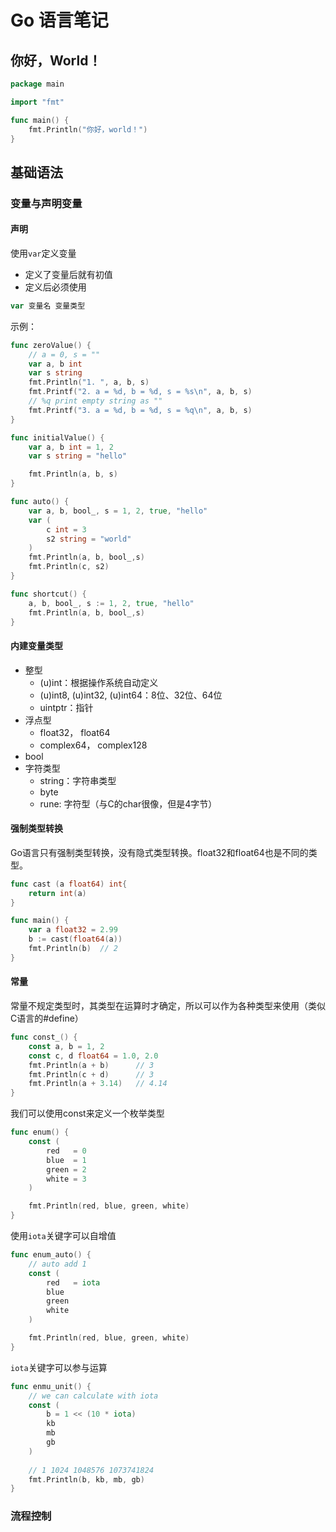 # Go 语言笔记

## 你好，World！
```go
package main

import "fmt"

func main() {
    fmt.Println("你好，world！")
}
```

## 基础语法

### 变量与声明变量
#### 声明
使用`var`定义变量
* 定义了变量后就有初值
* 定义后必须使用
```go
var 变量名 变量类型
```

示例：
```go
func zeroValue() {
    // a = 0, s = ""
    var a, b int
    var s string
    fmt.Println("1. ", a, b, s)
    fmt.Printf("2. a = %d, b = %d, s = %s\n", a, b, s)
    // %q print empty string as ""
    fmt.Printf("3. a = %d, b = %d, s = %q\n", a, b, s)
}

func initialValue() {
    var a, b int = 1, 2
    var s string = "hello"

    fmt.Println(a, b, s)
}

func auto() {
    var a, b, bool_, s = 1, 2, true, "hello"
    var (
        c int = 3
        s2 string = "world"
    )
    fmt.Println(a, b, bool_,s)
    fmt.Println(c, s2)
}

func shortcut() {
    a, b, bool_, s := 1, 2, true, "hello"
    fmt.Println(a, b, bool_,s)
}
```

#### 内建变量类型
* 整型
    * (u)int：根据操作系统自动定义
    * (u)int8, (u)int32, (u)int64：8位、32位、64位
    * uintptr：指针
* 浮点型
    * float32， float64
    * complex64， complex128
* bool
* 字符类型
    * string：字符串类型
    * byte
    * rune: 字符型（与C的char很像，但是4字节）

#### 强制类型转换
Go语言只有强制类型转换，没有隐式类型转换。float32和float64也是不同的类型。
```go
func cast (a float64) int{
    return int(a)
}

func main() {
    var a float32 = 2.99
    b := cast(float64(a))
    fmt.Println(b)  // 2
}
```

#### 常量
常量不规定类型时，其类型在运算时才确定，所以可以作为各种类型来使用（类似C语言的#define）
```go
func const_() {
    const a, b = 1, 2
    const c, d float64 = 1.0, 2.0
    fmt.Println(a + b)      // 3
    fmt.Println(c + d)      // 3
    fmt.Println(a + 3.14)   // 4.14
}
```

我们可以使用const来定义一个枚举类型
```go
func enum() {
    const (
        red   = 0
        blue  = 1
        green = 2
        white = 3
    )

    fmt.Println(red, blue, green, white)
}
```

使用`iota`关键字可以自增值
```go
func enum_auto() {
    // auto add 1
    const (
        red   = iota
        blue
        green
        white
    )

    fmt.Println(red, blue, green, white)
}
```

`iota`关键字可以参与运算
```go
func enmu_unit() {
    // we can calculate with iota
    const (
        b = 1 << (10 * iota)
        kb
        mb
        gb
    )
    
    // 1 1024 1048576 1073741824
    fmt.Println(b, kb, mb, gb)
}
```


### 流程控制


